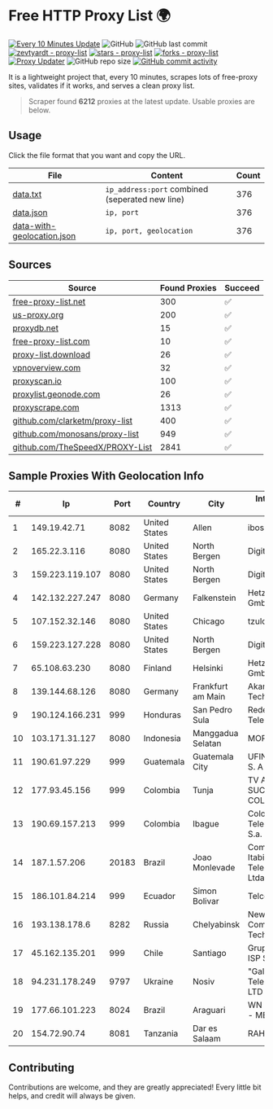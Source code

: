 
# Free HTTP Proxy List 🌍

[![Every 10 Minutes Update](https://github.com/mertguvencli/http-proxy-list/actions/workflows/main.yml/badge.svg?branch=main)](https://github.com/mertguvencli/http-proxy-list/actions/workflows/main.yml)
![GitHub](https://img.shields.io/github/license/mertguvencli/http-proxy-list)
![GitHub last commit](https://img.shields.io/github/last-commit/mertguvencli/http-proxy-list)
[![zevtyardt - proxy-list](https://img.shields.io/static/v1?label=zevtyardt&message=proxy-list&color=blue&logo=github)](https://github.com/zevtyardt/proxy-list "Go to GitHub repo")
[![stars - proxy-list](https://img.shields.io/github/stars/zevtyardt/proxy-list?style=social)](https://github.com/zevtyardt/proxy-list)
[![forks - proxy-list](https://img.shields.io/github/forks/zevtyardt/proxy-list?style=social)](https://github.com/zevtyardt/proxy-list)
[![Proxy Updater](https://github.com/zevtyardt/proxy-list/workflows/Proxy%20Updater/badge.svg)](https://github.com/zevtyardt/proxy-list/actions?query=workflow:"Proxy+Updater")
![GitHub repo size](https://img.shields.io/github/repo-size/zevtyardt/proxy-list)
[![GitHub commit activity](https://img.shields.io/github/commit-activity/m/zevtyardt/proxy-list?logo=commits)](https://github.com/zevtyardt/proxy-list/commits/main)

It is a lightweight project that, every 10 minutes, scrapes lots of free-proxy sites, validates if it works, and serves a clean proxy list.

> Scraper found **6212** proxies at the latest update. Usable proxies are below.

## Usage

Click the file format that you want and copy the URL.

|File|Content|Count|
|----|-------|-----|
|[data.txt](https://raw.githubusercontent.com/mertguvencli/http-proxy-list/main/proxy-list/data.txt)|`ip_address:port` combined (seperated new line)|376|
|[data.json](https://raw.githubusercontent.com/mertguvencli/http-proxy-list/main/proxy-list/data.json)|`ip, port`|376|
|[data-with-geolocation.json](https://raw.githubusercontent.com/mertguvencli/http-proxy-list/main/proxy-list/data-with-geolocation.json)|`ip, port, geolocation`|376|

## Sources

|Source|Found Proxies|Succeed|
|------|-------------|-------|
|[free-proxy-list.net](https://free-proxy-list.net)|300|✅|
|[us-proxy.org](https://www.us-proxy.org)|200|✅|
|[proxydb.net](http://proxydb.net)|15|✅|
|[free-proxy-list.com](https://free-proxy-list.com/?page=&port=&type%5B%5D=http&type%5B%5D=https&up_time=0&search=Search)|10|✅|
|[proxy-list.download](https://www.proxy-list.download/HTTP)|26|✅|
|[vpnoverview.com](https://vpnoverview.com/privacy/anonymous-browsing/free-proxy-servers)|32|✅|
|[proxyscan.io](https://www.proxyscan.io)|100|✅|
|[proxylist.geonode.com](https://proxylist.geonode.com/api/proxy-list?limit=300&page=1&sort_by=lastChecked&sort_type=desc&protocols=http,https)|26|✅|
|[proxyscrape.com](https://api.proxyscrape.com/v2/?request=displayproxies&protocol=http&timeout=10000&country=all&ssl=all&anonymity=all)|1313|✅|
|[github.com/clarketm/proxy-list](https://raw.githubusercontent.com/clarketm/proxy-list/master/proxy-list-raw.txt)|400|✅|
|[github.com/monosans/proxy-list](https://raw.githubusercontent.com/monosans/proxy-list/main/proxies/http.txt)|949|✅|
|[github.com/TheSpeedX/PROXY-List](https://raw.githubusercontent.com/TheSpeedX/PROXY-List/master/http.txt)|2841|✅|


## Sample Proxies With Geolocation Info

|#|Ip|Port|Country|City|Internet Service Provider|
|-|--|----|-------|----|-------------------------|
|1|149.19.42.71|8082|United States|Allen|iboss, inc|
|2|165.22.3.116|8080|United States|North Bergen|DigitalOcean, LLC|
|3|159.223.119.107|8080|United States|North Bergen|DigitalOcean, LLC|
|4|142.132.227.247|8080|Germany|Falkenstein|Hetzner Online GmbH|
|5|107.152.32.146|8080|United States|Chicago|tzulo, inc.|
|6|159.223.127.228|8080|United States|North Bergen|DigitalOcean, LLC|
|7|65.108.63.230|8080|Finland|Helsinki|Hetzner Online GmbH|
|8|139.144.68.126|8080|Germany|Frankfurt am Main|Akamai Technologies, Inc.|
|9|190.124.166.231|999|Honduras|San Pedro Sula|Redes y Telecomunicaciones|
|10|103.171.31.127|8080|Indonesia|Manggadua Selatan|MORATELINDONAP|
|11|190.61.97.229|999|Guatemala|Guatemala City|UFINET Guatemala S. A|
|12|177.93.45.156|999|Colombia|Tunja|TV AZTECA SUCURSAL COLOMBIA|
|13|190.69.157.213|999|Colombia|Ibague|Colombia Telecomunicaciones S.a. ESP|
|14|187.1.57.206|20183|Brazil|Joao Monlevade|Companhia Itabirana Telecomunica??es Ltda|
|15|186.101.84.214|999|Ecuador|Simon Bolivar|Telconet S.A|
|16|193.138.178.6|8282|Russia|Chelyabinsk|New Communication Technologies|
|17|45.162.135.201|999|Chile|Santiago|Grupo Noredzone ISP SPA|
|18|94.231.178.249|9797|Ukraine|Nosiv|"Galichina Telekommunication" LTD|
|19|177.66.101.223|8024|Brazil|Araguari|WN TELECOM LTDA - ME|
|20|154.72.90.74|8081|Tanzania|Dar es Salaam|RAHA-LTZ|



## Contributing

Contributions are welcome, and they are greatly appreciated! Every
little bit helps, and credit will always be given.

